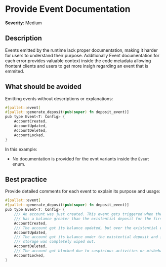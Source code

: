# Provide Event Documentation

**Severity**: Medium

## Description

Events emitted by the runtime lack proper documentation, making it harder for users to understand their purpose. Additionally Event documentation for each error provides valuable context inside the code metadata allowing frontent clients and users to get more insigh regarding an event that is emmited.

## What should be avoided

Emitting events without descriptions or explanations:

```rust
#[pallet::event]
#[pallet::generate_deposit(pub(super) fn deposit_event)]
pub type Event<T: Config> {
    AccountCreated,
    AccountUpdated,
    AccountDeleted,
    AccountLocked,
}
```

In this example:

- No documentation is provided for the evnt variants inside the `Event` enum.

## Best practice

Provide detailed comments for each event to explain its purpose and usage:

```rust
#[pallet::event]
#[pallet::generate_deposit(pub(super) fn deposit_event)]
pub type Event<T: Config> {
    /// An account was just created. This event gets triggered when the account
    /// has a balance greater than the existential deposit for the first time.
    AccountCreated,
    /// The account got its balance updated, but over the existential deposit.
    AccountUpdated,
    /// The account got its balance under the existential deposit and its
    /// storage was completely wiped out.
    AccountDeleted,
    /// The account got blocked due to suspicious activities or misbehabiour.
    AccountLocked,
}
```
